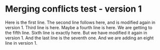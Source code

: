 # Merging conflicts test - version 1
Here is the first line.
The second line follows here, and is modified again  in version 1.
Third line is here.
Maybe a fourth line is here.
We are getting to the fifth line.
Sixth line is exactly here. But we have modified it again in version 1.
And the last line is the seventh one.
And we are adding an eight line in version 1.
 